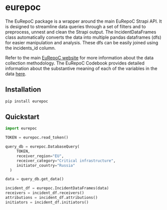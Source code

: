 # eurepoc

The EuRepoC package is a wrapper around the main EuRepoC Strapi API. It is designed to streamline data queries through a set of filters and to preprocess, unnest and clean the Strapi output. The IncidentDataFrames class automatically converts the data into multiple pandas dataframes (dfs) for easier manipulation and analysis. These dfs can be easily joined using the incidents_id column.

Refer to the main [EuRepoC website](https://www.eurepoc.eu/) for more information about the data collection methodology. 
The EuRepoC Codebook provides detailed information about the substantive meaning of each of the variables in the data [here](https://www.eurepoc.eu/codebook).
## Installation

```bash
pip install eurepoc
```

## Quickstart

```python
import eurepoc

TOKEN = eurepoc.read_token()

query_db = eurepoc.DatabaseQuery(
     TOKEN,
     receiver_region="EU",
     receiver_category="Critical infrastructure",
     initiator_country="Russia"
  )

data = query_db.get_data()

incident_df = eurepoc.IncidentDataFrames(data)
receivers = incident_df.receivers()
attributions = incident_df.attributions()
initiators = incident_df.initiators()
```
